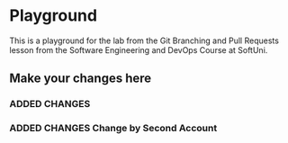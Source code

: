 # Playground
This is a playground for the lab from the Git Branching and Pull Requests lesson from the Software Engineering and DevOps Course at SoftUni.

## Make your changes here

### ADDED CHANGES
### ADDED CHANGES Change by Second Account
